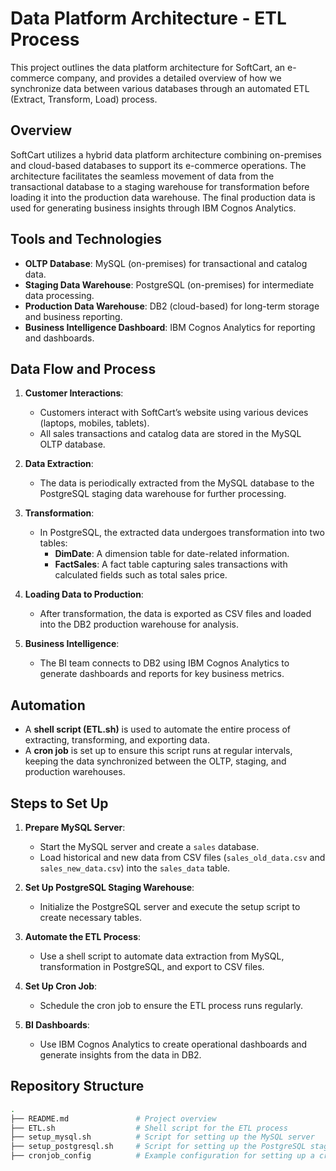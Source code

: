 # Data Platform Architecture - ETL Process

This project outlines the data platform architecture for SoftCart, an e-commerce company, and provides a detailed overview of how we synchronize data between various databases through an automated ETL (Extract, Transform, Load) process.

## Overview

SoftCart utilizes a hybrid data platform architecture combining on-premises and cloud-based databases to support its e-commerce operations. The architecture facilitates the seamless movement of data from the transactional database to a staging warehouse for transformation before loading it into the production data warehouse. The final production data is used for generating business insights through IBM Cognos Analytics.

## Tools and Technologies

- **OLTP Database**: MySQL (on-premises) for transactional and catalog data.
- **Staging Data Warehouse**: PostgreSQL (on-premises) for intermediate data processing.
- **Production Data Warehouse**: DB2 (cloud-based) for long-term storage and business reporting.
- **Business Intelligence Dashboard**: IBM Cognos Analytics for reporting and dashboards.

## Data Flow and Process

1. **Customer Interactions**: 
   - Customers interact with SoftCart’s website using various devices (laptops, mobiles, tablets).
   - All sales transactions and catalog data are stored in the MySQL OLTP database.

2. **Data Extraction**:
   - The data is periodically extracted from the MySQL database to the PostgreSQL staging data warehouse for further processing.

3. **Transformation**:
   - In PostgreSQL, the extracted data undergoes transformation into two tables:
     - **DimDate**: A dimension table for date-related information.
     - **FactSales**: A fact table capturing sales transactions with calculated fields such as total sales price.

4. **Loading Data to Production**:
   - After transformation, the data is exported as CSV files and loaded into the DB2 production warehouse for analysis.

5. **Business Intelligence**:
   - The BI team connects to DB2 using IBM Cognos Analytics to generate dashboards and reports for key business metrics.

## Automation

- A **shell script (ETL.sh)** is used to automate the entire process of extracting, transforming, and exporting data.
- A **cron job** is set up to ensure this script runs at regular intervals, keeping the data synchronized between the OLTP, staging, and production warehouses.

## Steps to Set Up

1. **Prepare MySQL Server**:
   - Start the MySQL server and create a `sales` database.
   - Load historical and new data from CSV files (`sales_old_data.csv` and `sales_new_data.csv`) into the `sales_data` table.

2. **Set Up PostgreSQL Staging Warehouse**:
   - Initialize the PostgreSQL server and execute the setup script to create necessary tables.

3. **Automate the ETL Process**:
   - Use a shell script to automate data extraction from MySQL, transformation in PostgreSQL, and export to CSV files.

4. **Set Up Cron Job**:
   - Schedule the cron job to ensure the ETL process runs regularly.

5. **BI Dashboards**:
   - Use IBM Cognos Analytics to create operational dashboards and generate insights from the data in DB2.

## Repository Structure

```bash
.
├── README.md               # Project overview
├── ETL.sh                  # Shell script for the ETL process
├── setup_mysql.sh          # Script for setting up the MySQL server
├── setup_postgresql.sh     # Script for setting up the PostgreSQL staging warehouse
├── cronjob_config          # Example configuration for setting up a cron job
